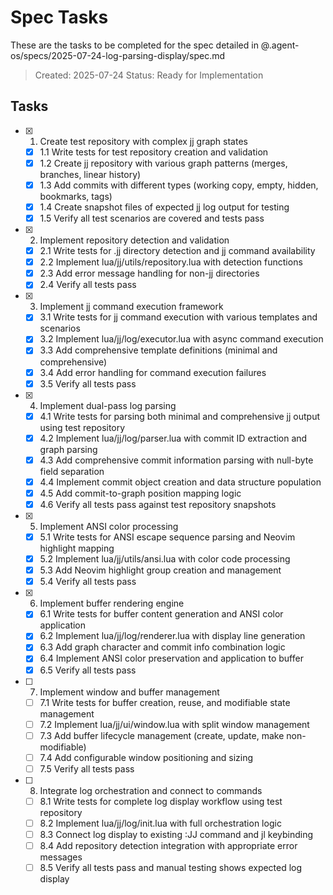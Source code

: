 # Spec Tasks

These are the tasks to be completed for the spec detailed in @.agent-os/specs/2025-07-24-log-parsing-display/spec.md

> Created: 2025-07-24
> Status: Ready for Implementation

## Tasks

- [x] 1. Create test repository with complex jj graph states
  - [x] 1.1 Write tests for test repository creation and validation
  - [x] 1.2 Create jj repository with various graph patterns (merges, branches, linear history)
  - [x] 1.3 Add commits with different types (working copy, empty, hidden, bookmarks, tags)
  - [x] 1.4 Create snapshot files of expected jj log output for testing
  - [x] 1.5 Verify all test scenarios are covered and tests pass

- [x] 2. Implement repository detection and validation
  - [x] 2.1 Write tests for .jj directory detection and jj command availability
  - [x] 2.2 Implement lua/jj/utils/repository.lua with detection functions
  - [x] 2.3 Add error message handling for non-jj directories
  - [x] 2.4 Verify all tests pass

- [x] 3. Implement jj command execution framework
  - [x] 3.1 Write tests for jj command execution with various templates and scenarios
  - [x] 3.2 Implement lua/jj/log/executor.lua with async command execution
  - [x] 3.3 Add comprehensive template definitions (minimal and comprehensive)
  - [x] 3.4 Add error handling for command execution failures
  - [x] 3.5 Verify all tests pass

- [x] 4. Implement dual-pass log parsing
  - [x] 4.1 Write tests for parsing both minimal and comprehensive jj output using test repository
  - [x] 4.2 Implement lua/jj/log/parser.lua with commit ID extraction and graph parsing
  - [x] 4.3 Add comprehensive commit information parsing with null-byte field separation
  - [x] 4.4 Implement commit object creation and data structure population
  - [x] 4.5 Add commit-to-graph position mapping logic
  - [x] 4.6 Verify all tests pass against test repository snapshots

- [x] 5. Implement ANSI color processing
  - [x] 5.1 Write tests for ANSI escape sequence parsing and Neovim highlight mapping
  - [x] 5.2 Implement lua/jj/utils/ansi.lua with color code processing
  - [x] 5.3 Add Neovim highlight group creation and management
  - [x] 5.4 Verify all tests pass

- [x] 6. Implement buffer rendering engine
  - [x] 6.1 Write tests for buffer content generation and ANSI color application
  - [x] 6.2 Implement lua/jj/log/renderer.lua with display line generation
  - [x] 6.3 Add graph character and commit info combination logic
  - [x] 6.4 Implement ANSI color preservation and application to buffer
  - [x] 6.5 Verify all tests pass

- [ ] 7. Implement window and buffer management
  - [ ] 7.1 Write tests for buffer creation, reuse, and modifiable state management
  - [ ] 7.2 Implement lua/jj/ui/window.lua with split window management
  - [ ] 7.3 Add buffer lifecycle management (create, update, make non-modifiable)
  - [ ] 7.4 Add configurable window positioning and sizing
  - [ ] 7.5 Verify all tests pass

- [ ] 8. Integrate log orchestration and connect to commands
  - [ ] 8.1 Write tests for complete log display workflow using test repository
  - [ ] 8.2 Implement lua/jj/log/init.lua with full orchestration logic
  - [ ] 8.3 Connect log display to existing :JJ command and <leader>jl keybinding
  - [ ] 8.4 Add repository detection integration with appropriate error messages
  - [ ] 8.5 Verify all tests pass and manual testing shows expected log display